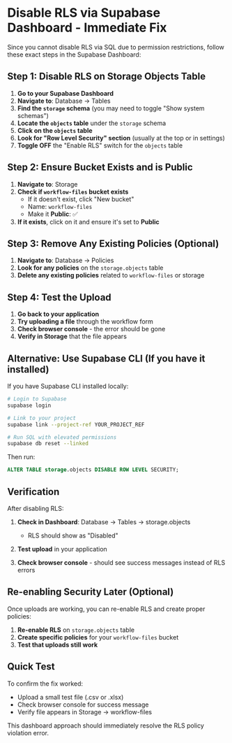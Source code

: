# Disable RLS via Supabase Dashboard - Immediate Fix

Since you cannot disable RLS via SQL due to permission restrictions, follow these exact steps in the Supabase Dashboard:

## Step 1: Disable RLS on Storage Objects Table

1. **Go to your Supabase Dashboard**
2. **Navigate to**: Database → Tables
3. **Find the `storage` schema** (you may need to toggle "Show system schemas")
4. **Locate the `objects` table** under the `storage` schema
5. **Click on the `objects` table**
6. **Look for "Row Level Security" section** (usually at the top or in settings)
7. **Toggle OFF** the "Enable RLS" switch for the `objects` table

## Step 2: Ensure Bucket Exists and is Public

1. **Navigate to**: Storage
2. **Check if `workflow-files` bucket exists**
   - If it doesn't exist, click "New bucket"
   - Name: `workflow-files`
   - Make it **Public**: ✅
3. **If it exists**, click on it and ensure it's set to **Public**

## Step 3: Remove Any Existing Policies (Optional)

1. **Navigate to**: Database → Policies
2. **Look for any policies** on the `storage.objects` table
3. **Delete any existing policies** related to `workflow-files` or storage

## Step 4: Test the Upload

1. **Go back to your application**
2. **Try uploading a file** through the workflow form
3. **Check browser console** - the error should be gone
4. **Verify in Storage** that the file appears

## Alternative: Use Supabase CLI (If you have it installed)

If you have Supabase CLI installed locally:

```bash
# Login to Supabase
supabase login

# Link to your project
supabase link --project-ref YOUR_PROJECT_REF

# Run SQL with elevated permissions
supabase db reset --linked
```

Then run:
```sql
ALTER TABLE storage.objects DISABLE ROW LEVEL SECURITY;
```

## Verification

After disabling RLS:

1. **Check in Dashboard**: Database → Tables → storage.objects
   - RLS should show as "Disabled"

2. **Test upload** in your application

3. **Check browser console** - should see success messages instead of RLS errors

## Re-enabling Security Later (Optional)

Once uploads are working, you can re-enable RLS and create proper policies:

1. **Re-enable RLS** on `storage.objects` table
2. **Create specific policies** for your `workflow-files` bucket
3. **Test that uploads still work**

## Quick Test

To confirm the fix worked:
- Upload a small test file (.csv or .xlsx)
- Check browser console for success message
- Verify file appears in Storage → workflow-files

This dashboard approach should immediately resolve the RLS policy violation error.